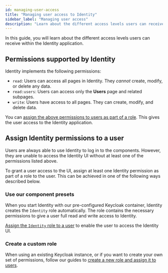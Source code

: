 ```yaml
---
id: managing-user-access
title: "Managing user access to Identity"
sidebar_label: "Managing user access"
description: "Learn about the different access levels users can receive within the Identity application."
---
```


In this guide, you will learn about the different access levels users can receive within the Identity application.

## Permissions supported by Identity

Identity implements the following permissions:

- `read`: Users can access all pages in Identity. They _cannot_ create, modify, or delete any data.
- `read:users`: Users can access only the **Users** page and related subpages.
- `write`: Users have access to all pages. They can create, modify, and delete data.

You can [assign the above permissions to users as part of a role](/self-managed/identity/user-guide/roles/manage-permissions.md).
This gives the user access to the Identity application.

## Assign Identity permissions to a user

Users are always able to use Identity to log in to the components.
However, they are unable to access the Identity UI without at least one of the permissions listed above.

To grant a user access to the UI, assign at least one Identity permission as part of a role to the user. This can be achieved in one of the following ways described below.

### Use our component presets

When you start Identity with our pre-configured Keycloak container, Identity creates the `Identity` role automatically.
The role contains the necessary permissions to give a user full read and write access to Identity.

[Assign the `Identity` role to a user](/self-managed/identity/user-guide/roles/manage-roles.md) to enable the user to access the Identity UI.

### Create a custom role

When using an existing Keycloak instance, or if you want to create your own set of permissions, follow our guides to
[create a new role and assign it to users](/self-managed/identity/user-guide/roles/manage-roles.md).
